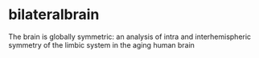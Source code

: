 # bilateralbrain
The brain is globally symmetric: an analysis of intra and interhemispheric symmetry of the limbic system in the aging human brain
